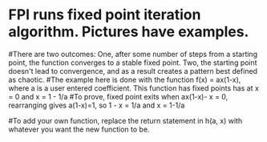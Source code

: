 # FPI runs fixed point iteration algorithm. Pictures have examples. 
#There are two outcomes: One, after some number of steps from a starting point, the function converges to a stable fixed point. Two, the starting point doesn't lead to convergence, and as a result creates a pattern best defined as chaotic. 
#The example here is done with the function f(x) = ax(1-x), where a is a user entered coefficient. This function has fixed points has at x = 0 and x = 1 - 1/a 
#To prove, fixed point exits when ax(1-x)- x = 0, rearranging gives a(1-x)=1, so 1 - x = 1/a and x = 1-1/a

#To add your own function, replace the return statement in h(a, x) with whatever you want the new function to be. 
